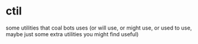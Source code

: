 # ctil
some utilities that coal bots uses (or will use, or might use, or used to use, maybe just some extra utilities you might find useful)
